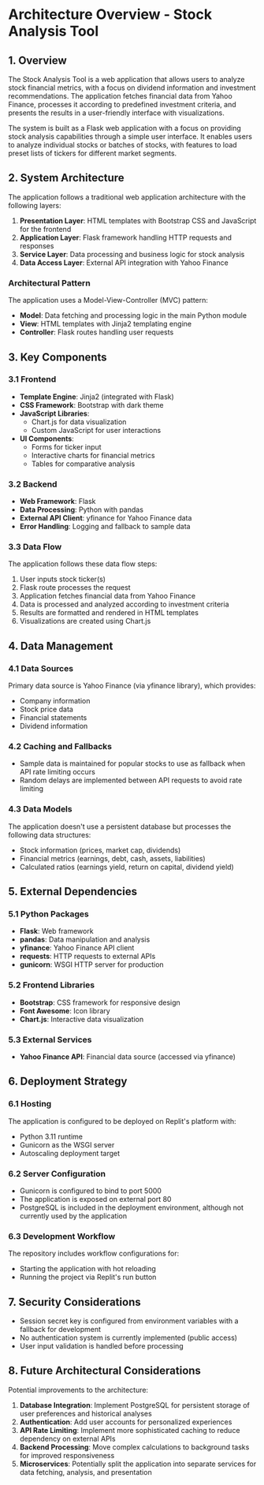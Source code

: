 # Architecture Overview - Stock Analysis Tool

## 1. Overview

The Stock Analysis Tool is a web application that allows users to analyze stock financial metrics, with a focus on dividend information and investment recommendations. The application fetches financial data from Yahoo Finance, processes it according to predefined investment criteria, and presents the results in a user-friendly interface with visualizations.

The system is built as a Flask web application with a focus on providing stock analysis capabilities through a simple user interface. It enables users to analyze individual stocks or batches of stocks, with features to load preset lists of tickers for different market segments.

## 2. System Architecture

The application follows a traditional web application architecture with the following layers:

1. **Presentation Layer**: HTML templates with Bootstrap CSS and JavaScript for the frontend
2. **Application Layer**: Flask framework handling HTTP requests and responses
3. **Service Layer**: Data processing and business logic for stock analysis
4. **Data Access Layer**: External API integration with Yahoo Finance

### Architectural Pattern

The application uses a Model-View-Controller (MVC) pattern:
- **Model**: Data fetching and processing logic in the main Python module
- **View**: HTML templates with Jinja2 templating engine
- **Controller**: Flask routes handling user requests

## 3. Key Components

### 3.1 Frontend

- **Template Engine**: Jinja2 (integrated with Flask)
- **CSS Framework**: Bootstrap with dark theme
- **JavaScript Libraries**:
  - Chart.js for data visualization
  - Custom JavaScript for user interactions
- **UI Components**:
  - Forms for ticker input
  - Interactive charts for financial metrics
  - Tables for comparative analysis

### 3.2 Backend

- **Web Framework**: Flask
- **Data Processing**: Python with pandas
- **External API Client**: yfinance for Yahoo Finance data
- **Error Handling**: Logging and fallback to sample data

### 3.3 Data Flow

The application follows these data flow steps:
1. User inputs stock ticker(s)
2. Flask route processes the request
3. Application fetches financial data from Yahoo Finance
4. Data is processed and analyzed according to investment criteria
5. Results are formatted and rendered in HTML templates
6. Visualizations are created using Chart.js

## 4. Data Management

### 4.1 Data Sources

Primary data source is Yahoo Finance (via yfinance library), which provides:
- Company information
- Stock price data
- Financial statements
- Dividend information

### 4.2 Caching and Fallbacks

- Sample data is maintained for popular stocks to use as fallback when API rate limiting occurs
- Random delays are implemented between API requests to avoid rate limiting

### 4.3 Data Models

The application doesn't use a persistent database but processes the following data structures:
- Stock information (prices, market cap, dividends)
- Financial metrics (earnings, debt, cash, assets, liabilities)
- Calculated ratios (earnings yield, return on capital, dividend yield)

## 5. External Dependencies

### 5.1 Python Packages

- **Flask**: Web framework
- **pandas**: Data manipulation and analysis
- **yfinance**: Yahoo Finance API client
- **requests**: HTTP requests to external APIs
- **gunicorn**: WSGI HTTP server for production

### 5.2 Frontend Libraries

- **Bootstrap**: CSS framework for responsive design
- **Font Awesome**: Icon library
- **Chart.js**: Interactive data visualization

### 5.3 External Services

- **Yahoo Finance API**: Financial data source (accessed via yfinance)

## 6. Deployment Strategy

### 6.1 Hosting

The application is configured to be deployed on Replit's platform with:
- Python 3.11 runtime
- Gunicorn as the WSGI server
- Autoscaling deployment target

### 6.2 Server Configuration

- Gunicorn is configured to bind to port 5000
- The application is exposed on external port 80
- PostgreSQL is included in the deployment environment, although not currently used by the application

### 6.3 Development Workflow

The repository includes workflow configurations for:
- Starting the application with hot reloading
- Running the project via Replit's run button

## 7. Security Considerations

- Session secret key is configured from environment variables with a fallback for development
- No authentication system is currently implemented (public access)
- User input validation is handled before processing

## 8. Future Architectural Considerations

Potential improvements to the architecture:
1. **Database Integration**: Implement PostgreSQL for persistent storage of user preferences and historical analyses
2. **Authentication**: Add user accounts for personalized experiences
3. **API Rate Limiting**: Implement more sophisticated caching to reduce dependency on external APIs
4. **Backend Processing**: Move complex calculations to background tasks for improved responsiveness
5. **Microservices**: Potentially split the application into separate services for data fetching, analysis, and presentation